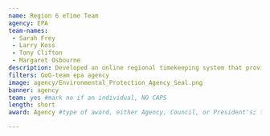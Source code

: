 ```yaml
---
name: Region 6 eTime Team
agency: EPA
team-names:
 - Sarah Frey
 - Larry Koss
 - Tony Clifton
 - Margaret Osbourne
description: Developed an online regional timekeeping system that provides employees, supervisors, and timekeepers with several different reports and search functions, and replaces the need for paper forms when requesting new work schedules. Their impactful work is now being adopted nationally.
filters: GoG-team epa agency
image: agency/Environmental_Protection_Agency_Seal.png
banner: agency
team: yes #mark no if an individual, NO CAPS
length: short
award: Agency #type of award, either Agency, Council, or President's; this is case sensitive so make sure to match the options listed exactly. This section generates the format of the card

---
```


